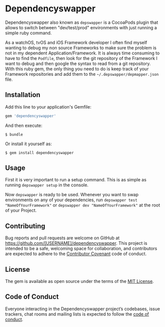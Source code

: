 # Dependencyswapper

Dependencyswapper also known as `depswapper` is a CocoaPods plugin that allows to switch between "dev/test/prod" environments with just running a simple ruby command.

As a watchOS, tvOS and iOS Framework developer I often find myself wanting to debug my non source Frameworks to make sure the problem is not in my dependent Application/Framework. It is always time consuming to have to find the `Podfile`, then look for the git repository of the Framework I want to debug and then google the syntax to read from a git repository. With this ruby gem, the only thing you need to do is keep track of your Framework repositories and add them to the `~/.depswapper/depmapper.json` file.


## Installation

Add this line to your application's Gemfile:

```ruby
gem 'dependencyswapper'
```

And then execute:

    $ bundle

Or install it yourself as:

    $ gem install dependencyswapper

## Usage

First it is very important to run a setup command. This is as simple as running `depswapper setup` in the console.

Now `depswapper` is ready to be used. Whenever you want to swap environments on any of your dependencies, run `depswapper test "NameOfYourFramework"` or `depswapper dev "NameOfYourFramework"` at the root of your Project.

## Contributing

Bug reports and pull requests are welcome on GitHub at https://github.com/[USERNAME]/dependencyswapper. This project is intended to be a safe, welcoming space for collaboration, and contributors are expected to adhere to the [Contributor Covenant](http://contributor-covenant.org) code of conduct.

## License

The gem is available as open source under the terms of the [MIT License](http://opensource.org/licenses/MIT).

## Code of Conduct

Everyone interacting in the Dependencyswapper project’s codebases, issue trackers, chat rooms and mailing lists is expected to follow the [code of conduct](https://github.com/[USERNAME]/dependencyswapper/blob/master/CODE_OF_CONDUCT.md).
